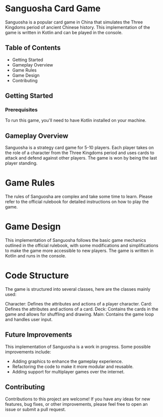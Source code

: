 # Sanguosha Card Game
Sanguosha is a popular card game in China that simulates the Three Kingdoms period of ancient Chinese history. This implementation of the game is written in Kotlin and can be played in the console.

## Table of Contents
- Getting Started
- Gameplay Overview
- Game Rules
- Game Design
- Contributing

## Getting Started
### Prerequisites
To run this game, you'll need to have Kotlin installed on your machine.

## Gameplay Overview
Sanguosha is a strategy card game for 5-10 players. Each player takes on the role of a character from the Three Kingdoms period and uses cards to attack and defend against other players. The game is won by being the last player standing.

# Game Rules
The rules of Sanguosha are complex and take some time to learn. Please refer to the official rulebook for detailed instructions on how to play the game.

# Game Design
This implementation of Sanguosha follows the basic game mechanics outlined in the official rulebook, with some modifications and simplifications to make the game more accessible to new players. The game is written in Kotlin and runs in the console.

# Code Structure
The game is structured into several classes, here are the classes mainly used:

Character: Defines the attributes and actions of a player character.
Card: Defines the attributes and actions of a card.
Deck: Contains the cards in the game and allows for shuffling and drawing.
Main: Contains the game loop and handles user input.

## Future Improvements
This implementation of Sanguosha is a work in progress. Some possible improvements include:

- Adding graphics to enhance the gameplay experience.
- Refactoring the code to make it more modular and reusable.
- Adding support for multiplayer games over the internet.

## Contributing
Contributions to this project are welcome! If you have any ideas for new features, bug fixes, or other improvements, please feel free to open an issue or submit a pull request.